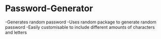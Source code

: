 # Password-Generator
-Generates random password
-Uses random package to generate random password
-Easily customisable to include different amounts of characters and letters
